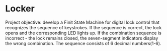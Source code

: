 # Locker
Project objective: develop a Finit State Machine for digital lock control that recognizes the sequence of keystrokes. If the sequence is correct, the lock opens and the corresponding LED lights up. If the combination sequence is incorrect - the lock remains closed, the seven-segment indicators display the wrong combination. The sequence consists of 6 decimal numbers(1-6).
